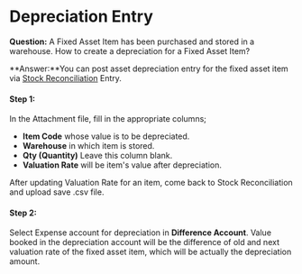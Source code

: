 
# Depreciation Entry



**Question:** A Fixed Asset Item has been purchased and stored in a warehouse. How to create a depreciation for a Fixed Asset Item?


**Answer:**You can post asset depreciation entry for the fixed asset item via [Stock Reconciliation](/docs/en/stock/opening-stock.html) Entry.


#### Step 1:


In the Attachment file, fill in the appropriate columns;


* **Item Code** whose value is to be depreciated.
* **Warehouse** in which item is stored.
* **Qty (Quantity)** Leave this column blank.
* **Valuation Rate** will be item's value after depreciation.


After updating Valuation Rate for an item, come back to Stock Reconciliation and upload save .csv file.


#### Step 2:


Select Expense account for depreciation in **Difference Account**. Value booked in the depreciation account will be the difference of old and next valuation rate of the fixed asset item, which will be actually the depreciation amount.




